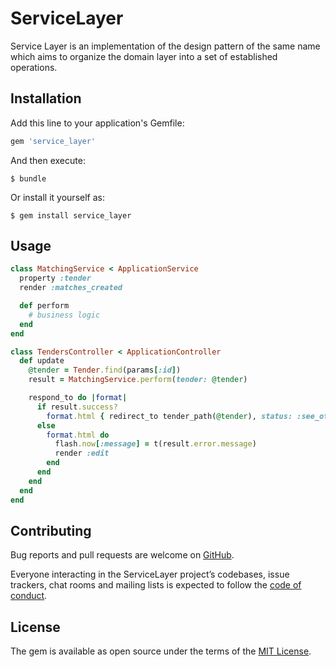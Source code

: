 # ServiceLayer

Service Layer is an implementation of the design pattern of the same name which
aims to organize the domain layer into a set of established operations.

## Installation

Add this line to your application's Gemfile:

```ruby
gem 'service_layer'
```

And then execute:

    $ bundle

Or install it yourself as:

    $ gem install service_layer

## Usage

```ruby
class MatchingService < ApplicationService
  property :tender
  render :matches_created

  def perform
    # business logic
  end
end
```
```ruby
class TendersController < ApplicationController
  def update
    @tender = Tender.find(params[:id])
    result = MatchingService.perform(tender: @tender)

    respond_to do |format|
      if result.success?
        format.html { redirect_to tender_path(@tender), status: :see_other }
      else
        format.html do
          flash.now[:message] = t(result.error.message)
          render :edit
        end
      end
    end
  end
end
```

## Contributing

Bug reports and pull requests are welcome on [GitHub](https://github.com/adriensldy/service_layer).

Everyone interacting in the ServiceLayer project’s codebases, issue trackers,
chat rooms and mailing lists is expected to follow the [code of conduct](https://github.com/gemologist/service_layer/blob/master/CODE_OF_CONDUCT.md).


## License

The gem is available as open source under the terms of the [MIT License](https://opensource.org/licenses/MIT).
